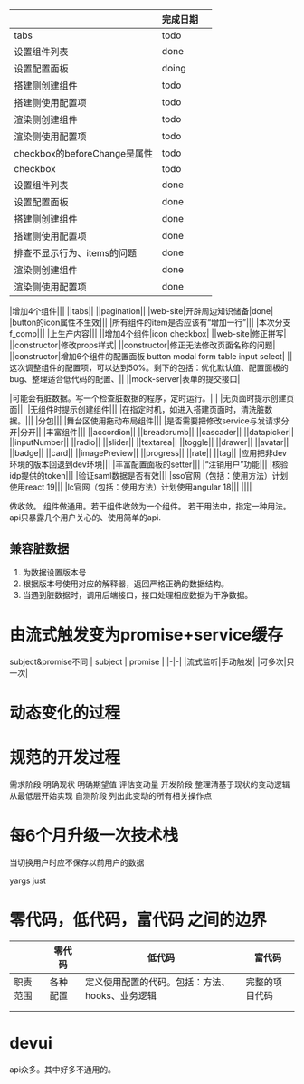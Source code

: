 ||完成日期||
|-|-|-|
|tabs|todo||
|设置组件列表|done||
|设置配置面板|doing||
|搭建侧创建组件|todo||
|搭建侧使用配置项|todo||
|渲染侧创建组件|todo||
|渲染侧使用配置项|todo||
|checkbox的beforeChange是属性|todo||
|checkbox|todo||
|设置组件列表|done||
|设置配置面板|done||
|搭建侧创建组件|done||
|搭建侧使用配置项|done||
|排查不显示行为、items的问题|done||
|渲染侧创建组件|done||
|渲染侧使用配置项|done||

|增加4个组件|||
||tabs||
||pagination||
|web-site|开辟周边知识储备|done|
|button的icon属性不生效|||
|所有组件的item是否应该有“增加一行”|||
|本次分支f_comp|||
|上生产内容|||
||增加4个组件|icon checkbox|
||web-site|修正拼写|
||constructor|修改props样式|
||constructor|修正无法修改页面名称的问题|
||constructor|增加6个组件的配置面板 button modal form table input select|
||这次调整组件的配置项，可以达到50%。剩下的包括：优化默认值、配置面板的bug、整理适合低代码的配置、||
||mock-server|表单的提交接口|

|可能会有脏数据。写一个检查脏数据的程序，定时运行。|||
|无页面时提示创建页面|||
|无组件时提示创建组件|||
|在指定时机，如进入搭建页面时，清洗脏数据。|||
|分包|||
|舞台区使用拖动布局组件|||
|是否需要把修改service与发请求分开|分开||
|丰富组件|||
||accordion||
||breadcrumb||
||cascader||
||datapicker||
||inputNumber||
||radio||
||slider||
||textarea||
||toggle||
||drawer||
||avatar||
||badge||
||card||
||imagePreview||
||progress||
||rate||
||tag||
|应用把非dev环境的版本回退到dev环境|||
|丰富配置面板的setter|||
|“注销用户”功能|||
|核验idp提供的token|||
|验证saml数据是否有效|||
|sso官网（包括：使用方法）计划使用react 19|||
|lc官网（包括：使用方法）计划使用angular 18|||
||||



做收敛。
组件做通用。若干组件收敛为一个组件。
若干用法中，指定一种用法。
api只暴露几个用户关心的、使用简单的api.


## 兼容脏数据
1. 为数据设置版本号
2. 根据版本号使用对应的解释器，返回严格正确的数据结构。
3. 当遇到脏数据时，调用后端接口，接口处理相应数据为干净数据。

# 由流式触发变为promise+service缓存
subject&promise不同
| subject | promise |
|-|-|
|流式监听|手动触发|
|可多次|只一次|

# 动态变化的过程
# 规范的开发过程
需求阶段
    明确现状
    明确期望值
    评估变动量
开发阶段
    整理清基于现状的变动逻辑
    从最低层开始实现
自测阶段
    列出此变动的所有相关操作点

# 每6个月升级一次技术栈

当切换用户时应不保存以前用户的数据


yargs
just


# 零代码，低代码，富代码 之间的边界
||零代码|低代码|富代码|
|-|-|-|-|
|职责范围|各种配置|定义使用配置的代码。包括：方法、hooks、业务逻辑|完整的项目代码|
|||||
|||||

# devui
api众多。其中好多不通用的。
